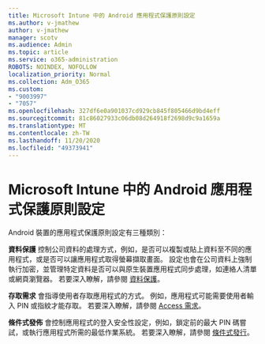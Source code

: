 ```yaml
---
title: Microsoft Intune 中的 Android 應用程式保護原則設定
ms.author: v-jmathew
author: v-jmathew
manager: scotv
ms.audience: Admin
ms.topic: article
ms.service: o365-administration
ROBOTS: NOINDEX, NOFOLLOW
localization_priority: Normal
ms.collection: Adm_O365
ms.custom:
- "9003997"
- "7057"
ms.openlocfilehash: 327df6e0a901037cd929cb845f805466d9bd4eff
ms.sourcegitcommit: 81c86027933c06db08d264918f2698d9c9a1659a
ms.translationtype: MT
ms.contentlocale: zh-TW
ms.lasthandoff: 11/20/2020
ms.locfileid: "49373941"
---
```

# <a name="android-app-protection-policy-settings-in-microsoft-intune"></a>Microsoft Intune 中的 Android 應用程式保護原則設定

Android 裝置的應用程式保護原則設定有三種類別：

**資料保護** 控制公司資料的處理方式，例如，是否可以複製或貼上資料至不同的應用程式，或是否可以讓應用程式取得螢幕擷取畫面。 設定也會在公司資料上強制執行加密，並管理特定資料是否可以與原生裝置應用程式同步處理，如連絡人清單或網頁瀏覽器。 若要深入瞭解，請參閱 [資料保護](https://go.microsoft.com/fwlink/?linkid=2135259)。

**存取需求** 會指導使用者存取應用程式的方式。 例如，應用程式可能需要使用者輸入 PIN 或指紋才能存取。 若要深入瞭解，請參閱 [Access 需求](https://go.microsoft.com/fwlink/?linkid=2135260)。

**條件式發佈** 會控制應用程式的登入安全性設定，例如，鎖定前的最大 PIN 碼嘗試，或執行應用程式所需的最低作業系統。 若要深入瞭解，請參閱 [條件式發行](https://go.microsoft.com/fwlink/?linkid=2135507)。
